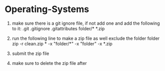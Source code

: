 # Operating-Systems

1.  make sure there is a git ignore file, if not add one and 
add the following to it:
    .git
    .gitignore
    .gitattributes
    folder/*
    *.zip

2. run the following line to make a zip file as well exclude the folder folder
zip -r clean.zip * -x "folder/*" -x "folder" -x *.zip
3. submit the zip file

4. make sure to delete the zip file after